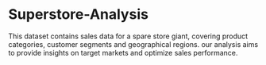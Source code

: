 # Superstore-Analysis
This dataset contains sales data for a spare store giant, covering product categories, customer segments and geographical regions. our analysis aims to provide insights on target markets and optimize sales performance.
